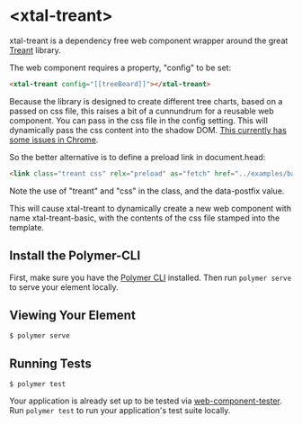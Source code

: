 # \<xtal-treant\>

xtal-treant is a dependency free web component wrapper around the great [Treant](http://fperucic.github.io/treant-js/) library.

The web component requires a property, "config" to be set:

```html
<xtal-treant config="[[treeBeard]]"></xtal-treant>
```

Because the library is designed to create different tree charts, based on a passed on css file, this raises a bit of a cunnundrum for a reusable web component.  You can pass in the css file in the config setting.  This will dynamically pass the css content into the shadow DOM.  [This currently has some issues in Chrome](https://github.com/Polymer/polymer/issues/4865).

So the better alternative is to define a preload link in document.head:

```html
<link class="treant css" relx="preload" as="fetch" href="../examples/basic-example/basic-example.css" data-postfix="basic">
```

Note the use of "treant" and "css" in the class, and the data-postfix value.

This will cause xtal-treant to dynamically create a new web component with name xtal-treant-basic, with the contents of the css file stamped into the template.

## Install the Polymer-CLI

First, make sure you have the [Polymer CLI](https://www.npmjs.com/package/polymer-cli) installed. Then run `polymer serve` to serve your element locally.

## Viewing Your Element

```
$ polymer serve
```

## Running Tests

```
$ polymer test
```

Your application is already set up to be tested via [web-component-tester](https://github.com/Polymer/web-component-tester). Run `polymer test` to run your application's test suite locally.
